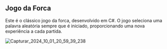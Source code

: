 ## Jogo da Forca
Este é o clássico jogo da forca, desenvolvido em C#. O jogo seleciona uma palavra aleatória sempre que é iniciado, 
proporcionando uma nova experiência a cada partida.

![Capturar_2024_10_01_20_59_39_238](https://github.com/user-attachments/assets/65b2ca5a-7d53-4639-8464-837c16200587)



